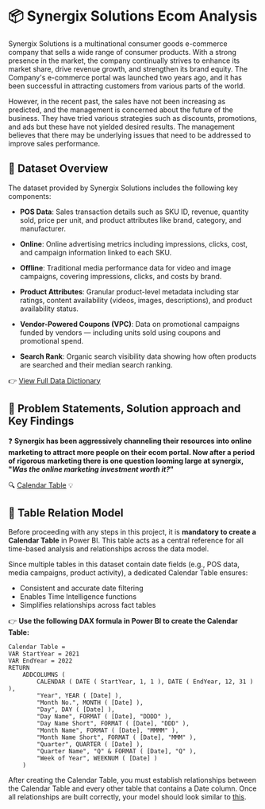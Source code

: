 # 📦 Synergix Solutions Ecom Analysis

Synergix Solutions is a multinational consumer goods e-commerce company that sells a wide range of consumer products. With a strong presence in the market, the company continually strives to enhance its market share, drive revenue growth, and strengthen its brand equity. The Company's e-commerce portal was launched two years ago, and it has been successful in attracting customers from various parts of the world.

However, in the recent past, the sales have not been increasing as predicted, and the management is concerned about the future of the business. They have tried various strategies such as discounts, promotions, and ads but these have not yielded desired results. The management believes that there may be underlying issues that need to be addressed to improve sales performance.

## 🧾 Dataset Overview

The dataset provided by Synergix Solutions includes the following key components:

- **POS Data**: Sales transaction details such as SKU ID, revenue, quantity sold, price per unit, and product attributes like brand, category, and manufacturer.

- **Online**: Online advertising metrics including impressions, clicks, cost, and campaign information linked to each SKU.

- **Offline**: Traditional media performance data for video and image campaigns, covering impressions, clicks, and costs by brand.

- **Product Attributes**: Granular product-level metadata including star ratings, content availability (videos, images, descriptions), and product availability status.

- **Vendor-Powered Coupons (VPC)**: Data on promotional campaigns funded by vendors — including units sold using coupons and promotional spend.

- **Search Rank**: Organic search visibility data showing how often products are searched and their median search ranking.

👉 [View Full Data Dictionary](./Data/Data_Dictionary.png)


## 📌 Problem Statements, Solution approach and Key Findings

❓ **Synergix has been aggressively channeling their resources into online marketing to attract more people on their ecom portal. Now after a period of rigorous marketing there is one question looming large at synergix, "_Was the online marketing investment worth it?_"**

🔍 
[Calendar Table](#-table-relation-model)
💡

## 🔗 Table Relation Model

Before proceeding with any steps in this project, it is **mandatory to create a Calendar Table** in Power BI. This table acts as a central reference for all time-based analysis and relationships across the data model.

Since multiple tables in this dataset contain date fields (e.g., POS data, media campaigns, product activity), a dedicated Calendar Table ensures:
- Consistent and accurate date filtering
- Enables Time Intelligence functions
- Simplifies relationships across fact tables

👉 **Use the following DAX formula in Power BI to create the Calendar Table:**

```
Calendar Table =
VAR StartYear = 2021
VAR EndYear = 2022
RETURN
    ADDCOLUMNS (
        CALENDAR ( DATE ( StartYear, 1, 1 ), DATE ( EndYear, 12, 31 ) ),
        "Year", YEAR ( [Date] ),
        "Month No.", MONTH ( [Date] ),
        "Day", DAY ( [Date] ),
        "Day Name", FORMAT ( [Date], "DDDD" ),
        "Day Name Short", FORMAT ( [Date], "DDD" ),
        "Month Name", FORMAT ( [Date], "MMMM" ),
        "Month Name Short", FORMAT ( [Date], "MMM" ),
        "Quarter", QUARTER ( [Date] ),
        "Quarter Name", "Q" & FORMAT ( [Date], "Q" ),
        "Week of Year", WEEKNUM ( [Date] )
    )
```
After creating the Calendar Table, you must establish relationships between the Calendar Table and every other table that contains a Date column.
Once all relationships are built correctly, your model should look similar to [this](./Assets/Table_Relation_Model.png).